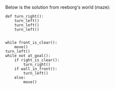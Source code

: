 Below is the solution from reeborg's world (maze):

```
def turn_right():
    turn_left()
    turn_left()
    turn_left()


while front_is_clear():
    move()
turn_left()
while not at_goal():
    if right_is_clear():
        turn_right()
    if wall_in_front():
        turn_left()
    else:
        move()
```

